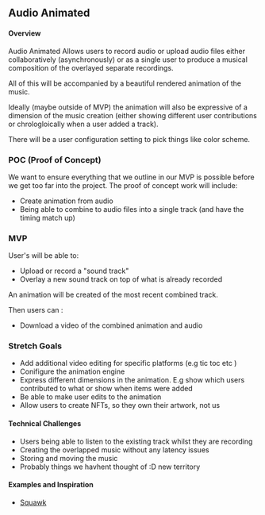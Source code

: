 ## Audio Animated

#### Overview

Audio Animated Allows users to record audio or upload audio files either collaboratively (asynchronously) or as a single user to produce a musical composition of the overlayed separate recordings.

All of this will be accompanied by a beautiful rendered animation of the music.

Ideally (maybe outside of MVP) the animation will also be expressive of a dimension of the music creation (either showing different user contributions or chrologloically when a user added a track).

There will be a user configuration setting to pick things like color scheme.

### POC (Proof of Concept)

We want to ensure everything that we outline in our MVP is possible before we get too far into the project. The proof of concept work will include:

- Create animation from audio
- Being able to combine to audio files into a single track (and have the timing match up)

### MVP

User's will be able to:

- Upload or record a "sound track"
- Overlay a new sound track on top of what is already recorded

An animation will be created of the most recent combined track.

Then users can :

- Download a video of the combined animation and audio

### Stretch Goals

- Add additional video editing for specific platforms (e.g tic toc etc )
- Conifigure the animation engine
- Express different dimensions in the animation. E.g show which users contributed to what or show when items were added
- Be able to make user edits to the animation
- Allow users to create NFTs, so they own their artwork, not us

#### Technical Challenges

- Users being able to listen to the existing track whilst they are recording
- Creating the overlapped music without any latency issues
- Storing and moving the music
- Probably things we havhent thought of :D new territory

#### Examples and Inspiration

- [Squawk](https://www.youtube.com/watch?v=xE4UJ_c77os)
